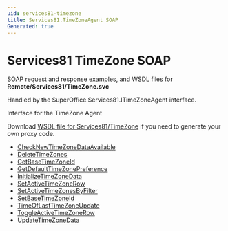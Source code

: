```yaml
---
uid: services81-timezone
title: Services81.TimeZoneAgent SOAP
Generated: true
---
```


# Services81 TimeZone SOAP

SOAP request and response examples, and WSDL files for **Remote/Services81/TimeZone.svc**

Handled by the <see cref="T:SuperOffice.Services81.ITimeZoneAgent">SuperOffice.Services81.ITimeZoneAgent</see> interface.

Interface for the TimeZone Agent

Download [WSDL file for Services81/TimeZone](../Services81-TimeZone.md) if you need to generate your own proxy code.

* [CheckNewTimeZoneDataAvailable](CheckNewTimeZoneDataAvailable.md)
* [DeleteTimeZones](DeleteTimeZones.md)
* [GetBaseTimeZoneId](GetBaseTimeZoneId.md)
* [GetDefaultTimeZonePreference](GetDefaultTimeZonePreference.md)
* [InitializeTimeZoneData](InitializeTimeZoneData.md)
* [SetActiveTimeZoneRow](SetActiveTimeZoneRow.md)
* [SetActiveTimeZonesByFilter](SetActiveTimeZonesByFilter.md)
* [SetBaseTimeZoneId](SetBaseTimeZoneId.md)
* [TimeOfLastTimeZoneUpdate](TimeOfLastTimeZoneUpdate.md)
* [ToggleActiveTimeZoneRow](ToggleActiveTimeZoneRow.md)
* [UpdateTimeZoneData](UpdateTimeZoneData.md)
